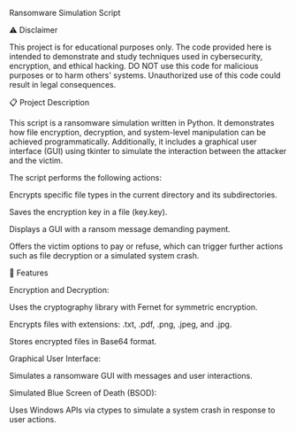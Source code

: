 Ransomware Simulation Script

⚠️ Disclaimer

This project is for educational purposes only. The code provided here is intended to demonstrate and study techniques used in cybersecurity, encryption, and ethical hacking. DO NOT use this code for malicious purposes or to harm others' systems. Unauthorized use of this code could result in legal consequences.

📋 Project Description

This script is a ransomware simulation written in Python. It demonstrates how file encryption, decryption, and system-level manipulation can be achieved programmatically. Additionally, it includes a graphical user interface (GUI) using tkinter to simulate the interaction between the attacker and the victim.

The script performs the following actions:

Encrypts specific file types in the current directory and its subdirectories.

Saves the encryption key in a file (key.key).

Displays a GUI with a ransom message demanding payment.

Offers the victim options to pay or refuse, which can trigger further actions such as file decryption or a simulated system crash.

🔑 Features

Encryption and Decryption:

Uses the cryptography library with Fernet for symmetric encryption.

Encrypts files with extensions: .txt, .pdf, .png, .jpeg, and .jpg.

Stores encrypted files in Base64 format.

Graphical User Interface:

Simulates a ransomware GUI with messages and user interactions.

Simulated Blue Screen of Death (BSOD):

Uses Windows APIs via ctypes to simulate a system crash in response to user actions.
